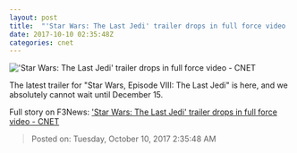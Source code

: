 ```yaml
---
layout: post
title:  "'Star Wars: The Last Jedi' trailer drops in full force video     - CNET"
date: 2017-10-10 02:35:48Z
categories: cnet
---
```


!['Star Wars: The Last Jedi' trailer drops in full force video     - CNET](https://cnet4.cbsistatic.com/img/Jbc8WSCVQ8Z0R79cYqEwDb42bYg=/2017/10/10/d37d976d-01a8-4fea-bc57-a100a218aed4/sw-the-last-jedi-tall-b.jpg)

The latest trailer for "Star Wars, Episode VIII: The Last Jedi" is here, and we absolutely cannot wait until December 15.


Full story on F3News: ['Star Wars: The Last Jedi' trailer drops in full force video     - CNET](http://www.f3nws.com/n/zNBFgG)

> Posted on: Tuesday, October 10, 2017 2:35:48 AM
